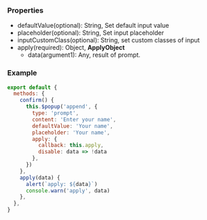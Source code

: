 ### Properties

- defaultValue(optional): String, Set default input value
- placeholder(optional): String, Set input placeholder
- inputCustomClass(optional): String, set custom classes of input
- apply(required): Object, **ApplyObject**
  - data(argument1): Any, result of prompt. 

### Example

```javascript
export default {
  methods: {
    confirm() {
      this.$popup('append', {
        type: 'prompt',
        content: 'Enter your name',
        defaultValue: 'Your name',
        placeholder: 'Your name',
        apply: {
          callback: this.apply,
          disable: data => !data
        },
      })
    },
    apply(data) {
      alert(`apply: ${data}`)
      console.warn('apply', data)
    },
  },
}
```